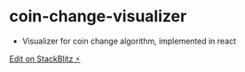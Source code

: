# coin-change-visualizer

- Visualizer for coin change algorithm, implemented in react

[Edit on StackBlitz ⚡️](https://stackblitz.com/edit/react-mhmton)
